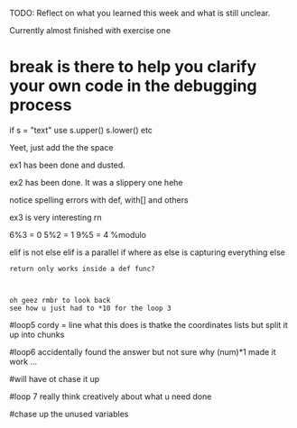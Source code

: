 TODO: Reflect on what you learned this week and what is still unclear.


Currently almost finished with exercise one
# break is there to help you clarify your own code in the debugging process


if s = "text"
use 
s.upper()
s.lower()
etc


Yeet, just add the the space


ex1 has been done and dusted.

ex2 has been done. It was a slippery one hehe

notice spelling errors with def, with[] and others

ex3 is very interesting rn

6%3 = 0
5%2 = 1
9%5 = 4
%modulo

elif is not else
    elif is a parallel if where as else is capturing everything else

    return only works inside a def func?



    oh geez rmbr to look back
    see how u just had to *10 for the loop 3

#loop5
cordy = line
what this does is thatke the coordinates lists but split it up into chunks


#loop6
accidentally found the answer but not sure why (num)*1 made it work ... 

#will have ot chase it up

#loop 7
really think creatively about what u need done

#chase up the unused variables

